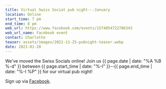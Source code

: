 ```yaml
---
title: Virtual Swiss Social pub night---January
location: Online
start_time: 7 pm
end_time: 8 pm
web_url: https://www.facebook.com/events/1574054722786343
web_url_name: Facebook event
contact: Charlotte
teaser: assets/images/2021-11-25-pubnight-teaser.webp
date: 2021-01-28
---
```


We've moved the Swiss Socials online! Join us {{ page.date | date: "%A %B %-d"
}} between {{ page.start_time | date: "%-I" }}--{{ page.end_time | date: "%-I
%P" }} for our virtual pub night!

Sign up via [Facebook].

[facebook]: <{{ page.web_url }}>
